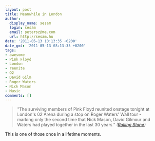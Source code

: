 ```yaml
---
layout: post
title: Meanwhile in London
author:
  display_name: sesam
  login: sesam
  email: petersz@me.com
  url: http://sesam.hu
date: '2011-05-13 10:13:35 +0200'
date_gmt: '2011-05-13 08:13:35 +0200'
tags:
- awesome
- Pink Floyd
- London
- reunite
- O2
- David Gilm
- Roger Waters
- Nick Mason
- Music
comments: []
---
```


> "The surviving members of Pink Floyd reunited onstage tonight at London's 02 Arena during a stop on Roger Waters' Wall tour - marking only the second time that Nick Mason, David Gilmour and Waters had played together in the last 30 years." _([Rolling Stone](http://www.rollingstone.com/music/news/pink-floyd-reunite-at-roger-waters-show-in-london-20110512))_

This is one of those once in a lifetime moments.
